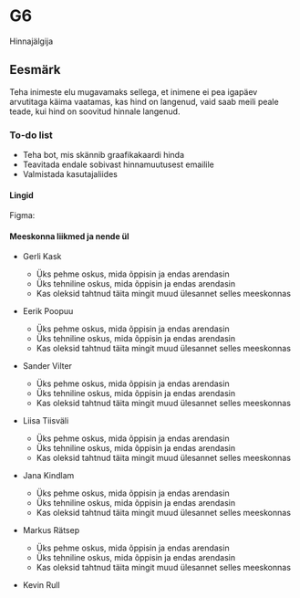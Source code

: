 # G6

Hinnajälgija

## Eesmärk

Teha inimeste elu mugavamaks sellega, et inimene ei pea igapäev arvutitaga käima vaatamas, kas hind on langenud,
vaid saab meili peale teade, kui hind on soovitud hinnale langenud.

### To-do list

- Teha bot, mis skännib graafikakaardi hinda
- Teavitada endale sobivast hinnamuutusest emailile
- Valmistada kasutajaliides

#### Lingid

Figma: 

#### Meeskonna liikmed ja nende ül


- Gerli Kask
     - Üks pehme oskus, mida õppisin ja endas arendasin
     - Üks tehniline oskus, mida õppisin ja endas arendasin
     - Kas oleksid tahtnud täita mingit muud ülesannet selles meeskonnas
      
- Eerik Poopuu
     - Üks pehme oskus, mida õppisin ja endas arendasin
     - Üks tehniline oskus, mida õppisin ja endas arendasin
     - Kas oleksid tahtnud täita mingit muud ülesannet selles meeskonnas
      
- Sander Vilter
     - Üks pehme oskus, mida õppisin ja endas arendasin
     - Üks tehniline oskus, mida õppisin ja endas arendasin
     - Kas oleksid tahtnud täita mingit muud ülesannet selles meeskonnas
      
- Liisa Tiisväli
     - Üks pehme oskus, mida õppisin ja endas arendasin
     - Üks tehniline oskus, mida õppisin ja endas arendasin
    -  Kas oleksid tahtnud täita mingit muud ülesannet selles meeskonnas
      
- Jana Kindlam
    -  Üks pehme oskus, mida õppisin ja endas arendasin
    -  Üks tehniline oskus, mida õppisin ja endas arendasin
    -  Kas oleksid tahtnud täita mingit muud ülesannet selles meeskonnas
      
- Markus Rätsep
    -  Üks pehme oskus, mida õppisin ja endas arendasin
    -  Üks tehniline oskus, mida õppisin ja endas arendasin
    -  Kas oleksid tahtnud täita mingit muud ülesannet selles meeskonnas
      
- Kevin Rull




